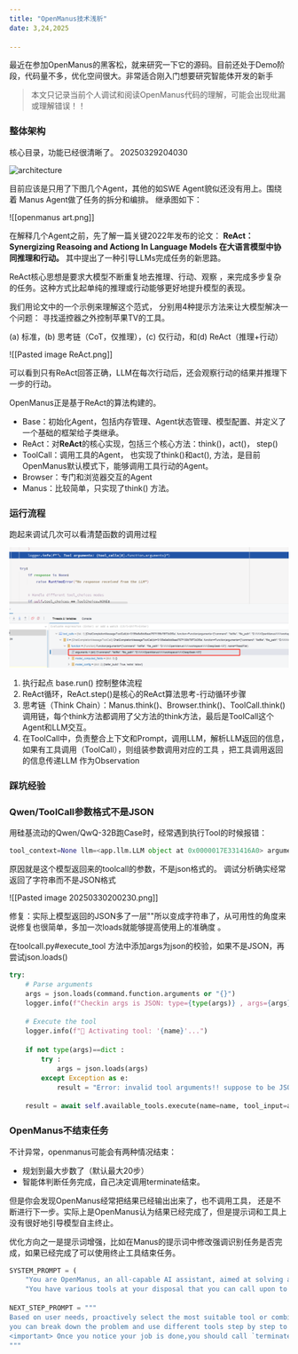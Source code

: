 ```yaml
---
title: "OpenManus技术浅析"
date: 3,24,2025
 
---
```

 最近在参加OpenManus的黑客松，就来研究一下它的源码。目前还处于Demo阶段，代码量不多，优化空间很大。非常适合刚入门想要研究智能体开发的新手

> 本文只记录当前个人调试和阅读OpenManus代码的理解，可能会出现纰漏或理解错误！！  
### 整体架构

核心目录，功能已经很清晰了。 20250329204030
 
![architecture](/blog_asset/20250329204030.png)


目前应该是只用了下图几个Agent，其他的如SWE Agent貌似还没有用上。围绕着 Manus Agent做了任务的拆分和编排。  继承图如下： 

![[openmanus art.png]]

在解释几个Agent之前，先了解一篇关键2022年发布的论文： **ReAct：Synergizing Reasoing and Actiong In Language Models 在大语言模型中协同推理和行动。** 其中提出了一种引导LLMs完成任务的新思路。  

ReAct核心思想是要求大模型不断重复地去推理、行动、观察 ，来完成多步复杂的任务。这种方式比起单纯的推理或行动能够更好地提升模型的表现。

 我们用论文中的一个示例来理解这个范式， 分别用4种提示方法来让大模型解决一个问题：  寻找遥控器之外控制苹果TV的工具。
 
(a) 标准，(b) 思考链（CoT，仅推理），(c) 仅行动，和(d)  ReAct（推理+行动）

 ![[Pasted image ReAct.png]]

可以看到只有ReAct回答正确，LLM在每次行动后，还会观察行动的结果并推理下一步的行动。


OpenManus正是基于ReAct的算法构建的。 
- Base：初始化Agent，包括内存管理、Agent状态管理、模型配置、并定义了一个基础的框架给子类继承。
- ReAct：对**ReAct**的核心实现，包括三个核心方法：think()，act()， step() 
- ToolCall：调用工具的Agent， 也实现了think()和act(), 方法，是目前OpenManus默认模式下，能够调用工具行动的Agent。
- Browser：专门和浏览器交互的Agent
- Manus：比较简单，只实现了think() 方法。


### 运行流程

跑起来调试几次可以看清楚函数的调用过程
 
<img src="public/blog_asset/20250330200230.png" alt="function call chain" />


1.  执行起点 base.run() 控制整体流程
2. ReAct循环，ReAct.step()是核心的ReAct算法思考-行动循环步骤
3. 思考链（Think Chain）：Manus.think()、Browser.think()、ToolCall.think() 调用链，每个think方法都调用了父方法的think方法，最后是ToolCall这个Agent和LLM交互。
4. 在ToolCall中，负责整合上下文和Prompt，调用LLM，解析LLM返回的信息， 如果有工具调用（ToolCall），则组装参数调用对应的工具 ，把工具调用返回的信息传递LLM 作为Observation


### 踩坑经验

### Qwen/ToolCall参数格式不是JSON 

用硅基流动的Qwen/QwQ-32B跑Case时，经常遇到执行Tool的时候报错：
``` python
tool_context=None llm=<app.llm.LLM object at 0x0000017E331416A0> argument after ** must be a mapping, not str
```
原因就是这个模型返回来的toolcall的参数，不是json格式的。 调试分析确实经常返回了字符串而不是JSON格式

![[Pasted image 20250330200230.png]]

修复：实际上模型返回的JSON多了一层""所以变成字符串了，从可用性的角度来说修复也很简单，多加一次loads就能够提高使用上的准确度 。 

在toolcall.py#execute_tool 方法中添加args为json的校验，如果不是JSON，再尝试json.loads()
``` python 
try:  
    # Parse arguments  
    args = json.loads(command.function.arguments or "{}")  
    logger.info(f"Checkin args is JSON: type={type(args)} , args={args}")  
  
    # Execute the tool  
    logger.info(f"🔧 Activating tool: '{name}'...")  
  
    if not type(args)==dict :  
        try :  
            args = json.loads(args)  
        except Exception as e:  
            result = "Error: invalid tool arguments!! suppose to be JSONObject but found str,please"  
  
    result = await self.available_tools.execute(name=name, tool_input=args)
```



### OpenManus不结束任务

不计异常，openmanus可能会有两种情况结束：
- 规划到最大步数了（默认最大20步）
- 智能体判断任务完成，自己决定调用terminate结束。

但是你会发现OpenManus经常把结果已经输出出来了，也不调用工具， 还是不断进行下一步。实际上是OpenManus认为结果已经完成了，但是提示词和工具上没有很好地引导模型自主终止。 


优化方向之一是提示词增强，比如在Manus的提示词中修改强调识别任务是否完成，如果已经完成了可以使用终止工具结束任务。

``` python
SYSTEM_PROMPT = (  
    "You are OpenManus, an all-capable AI assistant, aimed at solving any task presented by the user."  
    "You have various tools at your disposal that you can call upon to efficiently complete complex requests."    "Whether it's programming, information retrieval, file processing, or web browsing, you can handle it all."    "<important> you should always choose a tool, when tool executed fail,you can try it again or select other tool."    "<important> If you stop, use `terminate` tool/function call.<important> "    "for user experience, You should deliver you final work file in the end of of task,whether it's markdown,txt,chart,or any code. you can decide, but if it's text output,it's best to write a markdown file."    "The initial directory is: {directory}")  
  
NEXT_STEP_PROMPT = """  
Based on user needs, proactively select the most suitable tool or combination of tools. For complex tasks,  
you can break down the problem and use different tools step by step to solve it. After using each tool, compactly explain the execution results and suggest the next steps.  
<important> Once you notice your job is done,you should call `terminate` tool to end your mission.<important> `  
"""
```




